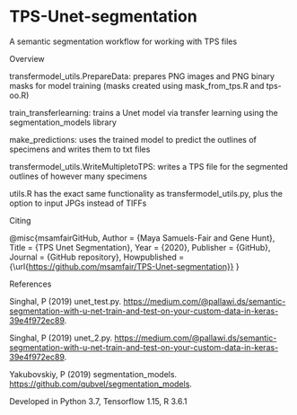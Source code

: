 # TPS-Unet-segmentation
A semantic segmentation workflow for working with TPS files

Overview

transfermodel_utils.PrepareData: prepares PNG images and PNG binary masks for model training (masks created using mask_from_tps.R and tps-oo.R)

train_transferlearning: trains a Unet model via transfer learning using the segmentation_models library

make_predictions: uses the trained model to predict the outlines of specimens and writes them to txt files

transfermodel_utils.WriteMultipletoTPS: writes a TPS file for the segmented outlines of however many specimens

utils.R has the exact same functionality as transfermodel_utils.py, plus the option to input JPGs instead of TIFFs

Citing

@misc{msamfairGitHub,
  Author = {Maya Samuels-Fair and Gene Hunt},
  Title = {TPS Unet Segmentation},
  Year = {2020},
  Publisher = {GitHub},
  Journal = {GitHub repository},
  Howpublished = {\url{https://github.com/msamfair/TPS-Unet-segmentation}}
}


References

Singhal, P (2019) unet_test.py. https://medium.com/@pallawi.ds/semantic-segmentation-with-u-net-train-and-test-on-your-custom-data-in-keras-39e4f972ec89.

Singhal, P (2019) unet_2.py. https://medium.com/@pallawi.ds/semantic-segmentation-with-u-net-train-and-test-on-your-custom-data-in-keras-39e4f972ec89.

Yakubovskiy, P (2019) segmentation_models. https://github.com/qubvel/segmentation_models.

Developed in Python 3.7, Tensorflow 1.15, R 3.6.1
